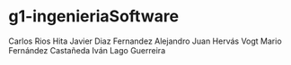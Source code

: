 # g1-ingenieriaSoftware
Carlos Rios Hita
Javier Diaz Fernandez
Alejandro Juan Hervás Vogt
Mario Fernández Castañeda
Iván Lago Guerreira